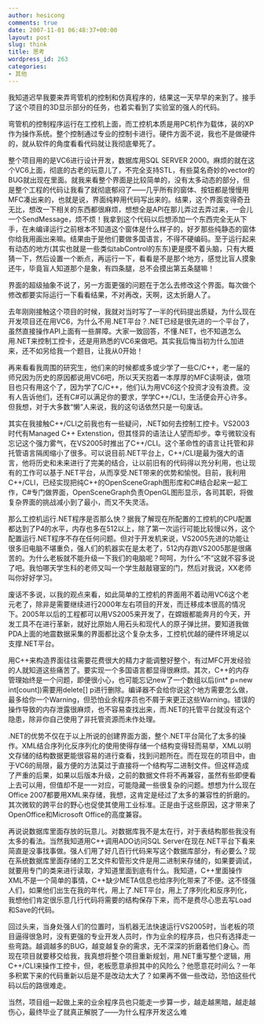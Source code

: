 ```yaml
---
author: hesicong
comments: true
date: 2007-11-01 06:48:37+00:00
layout: post
slug: think
title: 思考
wordpress_id: 263
categories:
- 其他
---
```



我知道迟早我要来弄弯管机的控制和仿真程序的，结果这一天早早的来到了。接手了这个项目的3D显示部分的任务，也着实看到了实验室的强人的代码。

弯管机的控制程序运行在工控机上面，而工控机本质是用PC机作为载体，装的XP作为操作系统。整个控制通过专业的控制卡进行。硬件方面不说，我也不是做硬件的，就从软件的角度看看代码就让我彻底晕死了。

整个项目用的是VC6进行设计开发，数据库用SQL SERVER 2000。麻烦的就在这个VC6上面，彻底的古老的玩意儿了，不完全支持STL，有些莫名奇妙的vector的BUG就出现在里面。就我来看整个界面是比较简单的，没有太多动态的部分，但是整个工程的代码让我看了就彻底郁闷了——几乎所有的窗体、按钮都是慢慢用MFC凑出来的，也就是说，界面纯粹用代码写出来的。结果，这个界面变得奇丑无比，想改一下相关的东西都很麻烦，想想全是API在那儿弄过去弄过来，一会儿一个SendMessage，烦不烦！我拿到这个代码以后想添加一个东西完全无从下手，在未编译运行之前根本不知道这个窗体是什么样子的，好歹那些纯静态的窗体你给我用画出来嘛。结果由于是他们要做多国语言，不得不硬编码。至于运行起来有动态的地方(其实也就是一些类似tabControl的东东)更是摸不着头脑，只有大概猜一下，然后设置一个断点，再运行一下，看看是不是那个地方，感觉比盲人摸象还牛，毕竟盲人知道那个是象，有四条腿，总不会摸出第五条腿嘛！

界面的超级抽象不说了，另一方面更强的问题在于怎么去修改这个界面。每次做个修改都要实际运行一下看看结果，不对再改，天啊，这太折磨人了。

去年刚刚接触这个项目的时候，我就对当时写了一半的代码提出质疑，为什么现在开发项目还在用VC6，为什么不用.NET平台？.NET已经是很先进的一个平台了，虽然直接操作API上面有一些屏障。大家一致回答，不懂.NET，也不知道怎么用.NET来控制工控卡，还是用熟悉的VC6来做吧。其实我后悔当初为什么加进来，还不如另给我一个题目，让我从0开始！

再来看看我周围的研究生，他们来的时候都或多或少学了一些C/C++，老一届的师兄因为历史的原因都说用VC6吧，所以天天抱着一本厚厚的MFC读啊读，做项目也只有用这个了，因为学了C/C++，他们认为用VC6这个投资才没有浪费。没有人告诉他们，还有C#可以满足你的要求，学学C++/CLI，生活便会开心许多。但我想，对于大多数“懒”人来说，我的这句话依然只是一句废话。

其实在我接触C++/CLI之前我也有一些疑问，.NET如何去控制工控卡。VS2003时代有Managed C++ Extenstion，但其怪异的语法让人望而却步。幸亏微软没有忘记这个强力雾气，在VS2005时推出了C++/CLI。这个革命性的语言让托管和非托管语言隔阂缩小了很多。可以说目前.NET平台上，C++/CLI是最为强大的语言，他将历史和未来进行了完美的结合，让以前旧有的代码得以充分利用，也让现有的工作可以基于.NET平台，从而享受.NET带来的优势和愉悦。目前，我利用C++/CLI，已经实现把纯C++的OpenSceneGraph图形库和C#结合起来一起工作，C#专门做界面，OpenSceneGraph负责OpenGL图形显示，各司其职，将做复杂界面的挑战减小到了最小，而又不失灵活。

那么工控机运行.NET程序是否那么快？据我了解现在所配置的工控机的CPU配置都达到了P4的水平，内存也多在512以上，除了第一次运行可能比较慢以外，这个配置运行.NET程序不存在任何问题。但对于开发机来说，VS2005先进的功能让很多旧电脑不堪重负，强人们的机器实在是太老了，512内存跑VS2005那是很痛苦的。为什么老板就不能升级一下我们的电脑呢？呵呵，为什么“不”这就不容多说了吧。我怕哪天学生科的老师又叫一个学生敲敲寝室的门，然后对我说，XX老师叫你好好学习。

废话不多说，以我的观点来看，如此简单的工控机的界面用不着动用VC6这个老元老了，除非是需要继续进行2000年左右项目的开发，而迁移成本很高的情况下。2005年以后的工程都可以用VS2005来开发了，在嫦娥都能奔月的今天，开发工具不在进行革新，就好比原始人用石头和现代人的原子弹比拼。要知道我做PDA上面的地震数据采集的界面都比这个复杂太多，工控机优越的硬件环境足以支撑.NET平台。

用C++来构造界面往往需要花费很大的精力才能调整好整个，有过MFC开发经验的人就知道这些痛苦了。要实现一个多国语言都显得很麻烦。其次，C++的内存管理始终是一个问题，即便很小心，也可能忘记new了一个数组以后(int* p=new int[count])需要用delete[] p进行删除。编译器不会给你说这个地方需要怎么做，最多给你一个Warning，但恐怕业余程序员也不屑于来更正这些Warning。错误的操作导致的内存泄露很麻烦，也不容易查找出来，而.NET的托管平台就没有这个隐患，除非你自己使用了非托管资源而未作处理。

.NET的优势不仅在于以上所说的创建界面方面，整个.NET平台简化了太多的操作。XML结合序列化反序列化的使用使得存储一个结构变得轻而易举，XML以明文存储的结构数据更能很容易的进行查看，找到问题所在。而在现在的项目中，由于VC6的局限，最方便的方法莫过于直接将一个结构写二进制文件。但这样造成了严重的后果，如果以后版本升级，之前的数据文件将不再兼容，虽然有些即便看上去可以用，但值却不是一一对应，可能隐藏一些很复杂的问题。想想为什么现在Office 2007都要用XML来存储，我想，这肯定是经过了太多的兼容性的折磨的。其次微软的跨平台的野心也促使其使用工业标准。正是由于这些原因，这才带来了OpenOffice和Microsoft Office的高度兼容。

再说说数据库里面存放的玩意儿。对数据库我不是太在行，对于表结构那些我没有太多的看法。当然我知道用C++调用ADO访问SQL Server在现在.NET平台下看来简直是没事找事做。强人们用了好几百行代码来写这个数据库部分，有必要么？现在系统数据库里面存储的工艺文件和管形文件是用二进制来存储的，如果要调试，就要用专门的类来进行读取，才知道里面到底有什么。我知道，C++里面操作XML不是一个简单的事情，C++缺少META信息也给序列化带来了不便。这不怪强人们，如果他们出生在我的年代，用上了.NET平台，用上了序列化和反序列化，我想他们肯定很乐意几行代码将需要的结构保存下来，而不是费尽心思去写Load和Save的代码。

回过头来，当身处强人们的位置时，当机器无法快速运行VS2005时，当老板的项目逼得很急时，没有更强的专业开发人员时，作为业余的程序员，也只有选择走一些弯路。越调越多的BUG，越变越复杂的需求，无不深深的折磨着他们身心。而现在项目就要移交给我，我真想将整个项目重新规划，用.NET重写整个逻辑，用C++/CLI来操作工控卡，但，老板愿意承担其中的风险么？他愿意花时间么？一年多积累下来的代码重新以后是不是改动太大了？如果再不做一些改动，恐怕这些代码以后的路很难走。

当然，项目组一起做上来的业余程序员也只能走一步算一步，越走越黑暗，越走越伤心，最终毕业了就真正解脱了——为什么程序开发这么难
